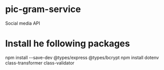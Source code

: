 # pic-gram-service
Social media API


# Install he following packages

npm install --save-dev @types/express @types/bcrypt 
npm install dotenv class-transformer class-validator 